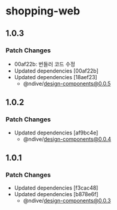 # shopping-web

## 1.0.3

### Patch Changes

- 00af22b: 번들러 코드 수정
- Updated dependencies [00af22b]
- Updated dependencies [18aef23]
  - @ndive/design-components@0.0.5

## 1.0.2

### Patch Changes

- Updated dependencies [af9bc4e]
  - @ndive/design-components@0.0.4

## 1.0.1

### Patch Changes

- Updated dependencies [f3cac48]
- Updated dependencies [b878e6f]
  - @ndive/design-components@0.0.3
